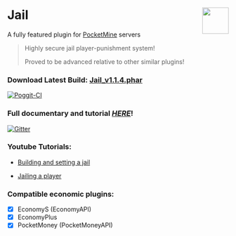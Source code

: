 # Jail <img src="https://github.com/hoyinm14mc/Jail/blob/master/resources/1651.png" width="60" height="60" align="right">

A fully featured plugin for [PocketMine](https://github.com/pmmp/PocketMine-MP) servers

> Highly secure jail player-punishment system!
>
> Proved to be advanced relative to other similar plugins!

### Download Latest Build: [Jail_v1.1.4.phar](https://github.com/hoyinm14mc/Jail/releases/download/1.1.4/Jail_v1.1.4.phar)

[![Poggit-CI](https://poggit.pmmp.io/ci.shield/hoyinm14mc/Jail/Jail)](https://poggit.pmmp.io/ci.shield/hoyinm14mc/Jail/Jail)

### Full documentary and tutorial *[HERE](https://github.com/hoyinm14mc/Jail/wiki)*!

[![Gitter](https://badges.gitter.im/hoyinm14mc/Jail.svg)](https://gitter.im/hoyinm14mc/Jail?utm_source=badge&utm_medium=badge&utm_campaign=pr-badge)

### Youtube Tutorials:
- [Building and setting a jail](https://youtu.be/HR8XhOizd-c)

- [Jailing a player](https://youtu.be/EtmXwf4Oivs)

### Compatible economic plugins:
- [x] EconomyS (EconomyAPI)
- [x] EconomyPlus
- [x] PocketMoney (PocketMoneyAPI)
